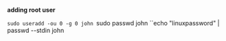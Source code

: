 **adding root user**

``sudo useradd -ou 0 -g 0 john
``sudo passwd john
``echo "linuxpassword" | passwd --stdin john